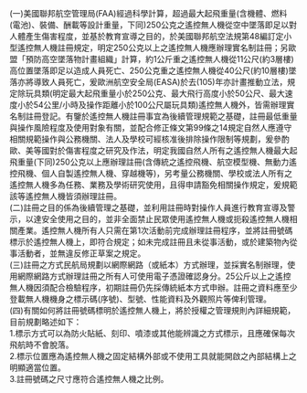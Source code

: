 <p>(一)美國聯邦航空管理局(FAA)經過科學計算，超過最大起飛重量(含機體、燃料(電池)、裝備、酬載等設計重量，下同)250公克之遙控無人機從空中墜落即足以對人體產生傷害程度，並基於教育宣導之目的，於美國聯邦航空法規第48編訂定小型遙控無人機註冊規定，明定250公克以上之遙控無人機應辦理實名制註冊；另歐盟「預防高空墜落物計畫組織」計算，約1公斤重之遙控無人機從11公尺(約3層樓)高位置墜落即足以造成人員死亡、250公克重之遙控無人機從40公尺(約10層樓)墜落亦將導致人員死亡，爰歐洲航空安全局(EASA)於去(105)年亦計畫推動立法，規定除玩具類(明定最大起飛重量小於250公克、最大飛行高度小於50公尺、最大速度小於54公里/小時及操作距離小於100公尺屬玩具類)遙控無人機外，皆需辦理實名制註冊登記。有鑒於遙控無人機註冊事宜為後續管理規範之基礎，註冊最低重量與操作風險程度及使用對象有關，並配合修正條文第99條之14規定自然人應遵守相關規範操作與公務機關、法人及學校可經核准後排除操作限制等規劃，爰參酌歐、美等國對於傷害程度之研究及作法，明定我國自然人所有之遙控無人機最大起飛重量(下同)250公克以上應辦理註冊(含傳統之遙控飛機、航空模型機、無動力遙控飛機、個人自製遙控無人機、穿越機等)，另考量公務機關、學校或法人所有之遙控無人機多為任務、業務及學術研究使用，且得申請豁免相關操作規定，爰規範該等遙控無人機皆須辦理註冊。<br>(二)註冊之目的係為後續管理之基礎，並利用註冊時對操作人員進行教育宣導及警示，以達安全使用之目的，並非全面禁止民眾使用遙控無人機或扼殺遙控無人機相關產業。遙控無人機所有人只需在第1次活動前完成辦理註冊程序，並將註冊號碼標示於遙控無人機上，即符合規定；如未完成註冊且未從事活動，或於建築物內從事活動者，並無違反修正草案之規定。<br>(三)註冊之方式民航局規劃以網際網路（或紙本）方式辦理，並採實名制辦理，使用網際網路方式辦理註冊之所有人可使用電子憑證確認身分。25公斤以上之遙控無人機因須配合檢驗程序，初期註冊仍先採傳統紙本方式申辦。註冊之資料應至少登載無人機機身之標示碼(序號)、型號、性能資料及外觀照片等俾利管理。<br>(四)有關如何將註冊號碼標明於遙控無人機上，將於授權之管理規則內詳細規範，目前規劃略述如下：<br>1.標示方式可以為防火貼紙、刻印、噴漆或其他能辨識之方式標示，且應確保每次飛航時不會脫落。<br>2.標示位置應為遙控無人機之固定結構外部或不使用工具就能開啟之內部結構上之明顯適當位置。<br>3.註冊號碼之尺寸應符合遙控無人機之比例。</p>